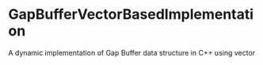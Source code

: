 # GapBufferVectorBasedImplementation
A dynamic implementation of Gap Buffer data structure in C++ using vector
